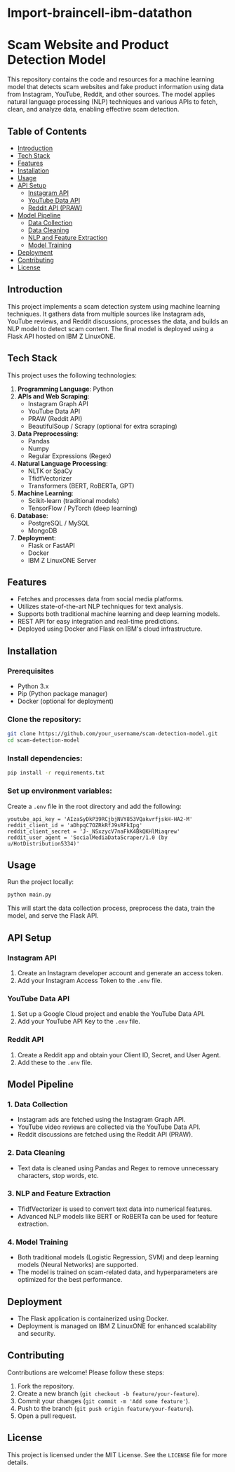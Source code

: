 # Import-braincell-ibm-datathon

# **Scam Website and Product Detection Model**

This repository contains the code and resources for a machine learning model that detects scam websites and fake product information using data from Instagram, YouTube, Reddit, and other sources. The model applies natural language processing (NLP) techniques and various APIs to fetch, clean, and analyze data, enabling effective scam detection.

## **Table of Contents**
- [Introduction](#introduction)
- [Tech Stack](#tech-stack)
- [Features](#features)
- [Installation](#installation)
- [Usage](#usage)
- [API Setup](#api-setup)
  - [Instagram API](#instagram-api)
  - [YouTube Data API](#youtube-data-api)
  - [Reddit API (PRAW)](#reddit-api)
- [Model Pipeline](#model-pipeline)
  - [Data Collection](#data-collection)
  - [Data Cleaning](#data-cleaning)
  - [NLP and Feature Extraction](#nlp-and-feature-extraction)
  - [Model Training](#model-training)
- [Deployment](#deployment)
- [Contributing](#contributing)
- [License](#license)

## **Introduction**

This project implements a scam detection system using machine learning techniques. It gathers data from multiple sources like Instagram ads, YouTube reviews, and Reddit discussions, processes the data, and builds an NLP model to detect scam content. The final model is deployed using a Flask API hosted on IBM Z LinuxONE.

## **Tech Stack**

This project uses the following technologies:

1. **Programming Language**: Python
2. **APIs and Web Scraping**:
   - Instagram Graph API
   - YouTube Data API
   - PRAW (Reddit API)
   - BeautifulSoup / Scrapy (optional for extra scraping)
3. **Data Preprocessing**:
   - Pandas
   - Numpy
   - Regular Expressions (Regex)
4. **Natural Language Processing**:
   - NLTK or SpaCy
   - TfidfVectorizer
   - Transformers (BERT, RoBERTa, GPT)
5. **Machine Learning**:
   - Scikit-learn (traditional models)
   - TensorFlow / PyTorch (deep learning)
6. **Database**:
   - PostgreSQL / MySQL
   - MongoDB
7. **Deployment**:
   - Flask or FastAPI
   - Docker
   - IBM Z LinuxONE Server

## **Features**
- Fetches and processes data from social media platforms.
- Utilizes state-of-the-art NLP techniques for text analysis.
- Supports both traditional machine learning and deep learning models.
- REST API for easy integration and real-time predictions.
- Deployed using Docker and Flask on IBM's cloud infrastructure.

## **Installation**

### Prerequisites
- Python 3.x
- Pip (Python package manager)
- Docker (optional for deployment)

### Clone the repository:
```bash
git clone https://github.com/your_username/scam-detection-model.git
cd scam-detection-model
```

### Install dependencies:
```bash
pip install -r requirements.txt
```

### Set up environment variables:
Create a `.env` file in the root directory and add the following:
```
youtube_api_key = 'AIzaSyDkP39RCjbjNVY853VQakvrfjskH-HA2-M'
reddit_client_id = 'aDhpqC7OZRkRfJ9sRFkIpg'
reddit_client_secret = 'J-_NSxzycV7naFkK4BkQKHlMiaqrew'
reddit_user_agent = 'SocialMediaDataScraper/1.0 (by u/HotDistribution5334)'
```

## **Usage**

Run the project locally:

```bash
python main.py
```

This will start the data collection process, preprocess the data, train the model, and serve the Flask API.

## **API Setup**

### **Instagram API**
1. Create an Instagram developer account and generate an access token.
2. Add your Instagram Access Token to the `.env` file.

### **YouTube Data API**
1. Set up a Google Cloud project and enable the YouTube Data API.
2. Add your YouTube API Key to the `.env` file.

### **Reddit API**
1. Create a Reddit app and obtain your Client ID, Secret, and User Agent.
2. Add these to the `.env` file.

## **Model Pipeline**

### **1. Data Collection**
- Instagram ads are fetched using the Instagram Graph API.
- YouTube video reviews are collected via the YouTube Data API.
- Reddit discussions are fetched using the Reddit API (PRAW).

### **2. Data Cleaning**
- Text data is cleaned using Pandas and Regex to remove unnecessary characters, stop words, etc.

### **3. NLP and Feature Extraction**
- TfidfVectorizer is used to convert text data into numerical features.
- Advanced NLP models like BERT or RoBERTa can be used for feature extraction.

### **4. Model Training**
- Both traditional models (Logistic Regression, SVM) and deep learning models (Neural Networks) are supported.
- The model is trained on scam-related data, and hyperparameters are optimized for the best performance.

## **Deployment**
- The Flask application is containerized using Docker.
- Deployment is managed on IBM Z LinuxONE for enhanced scalability and security.

## **Contributing**
Contributions are welcome! Please follow these steps:
1. Fork the repository.
2. Create a new branch (`git checkout -b feature/your-feature`).
3. Commit your changes (`git commit -m 'Add some feature'`).
4. Push to the branch (`git push origin feature/your-feature`).
5. Open a pull request.

## **License**
This project is licensed under the MIT License. See the `LICENSE` file for more details.



